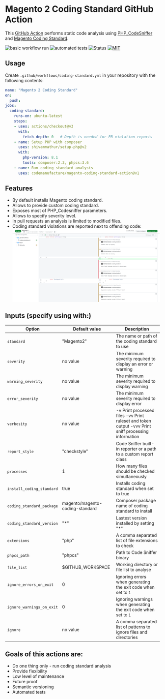 # Magento 2 Coding Standard GitHub Action

This [GitHub Action](https://github.com/actions) performs static code analysis using [PHP_CodeSniffer](https://github.com/squizlabs/PHP_CodeSniffer) and [Magento Coding Standard](https://github.com/magento/magento-coding-standard).

![basic workflow run](https://github.com/codemanufacture/magento-coding-standard-action/actions/workflows/basic-workflow-test.yml/badge.svg)
![automated tests](https://github.com/codemanufacture/magento-coding-standard-action/actions/workflows/test.yml/badge.svg)
![Status](https://img.shields.io/badge/status-maintained-brightgreen)
[![MIT](https://img.shields.io/badge/license-MIT-green.svg)](./LICENSE)

## Usage

Create `.github/workflows/coding-standard.yml` in your repository with the following contents:

```yaml
name: "Magento 2 Coding Standard"
on:
  push:
jobs:
  coding-standard:
    runs-on: ubuntu-latest
    steps:
    - uses: actions/checkout@v3
      with:
        fetch-depth: 0   # Depth is needed for PR violation reports
    - name: Setup PHP with composer
      uses: shivammathur/setup-php@v2
      with:
        php-version: 8.1
        tools: composer:2.3, phpcs:3.6
    - name: Run coding standard analysis
      uses: codemanufacture/magento-coding-standard-action@v1
```

## Features

* By default installs Magento coding standard.
* Allows to provide custom coding standard.
* Exposes most of PHP_Codesniffer parameters.
* Allows to specify severity level.
* In pull requests an analysis is limited to modified files.
* Coding standard violations are reported next to offending code:
![Screenshot](./assets/pr-matchers.png "Pull request matchers")

## Inputs (specify using with:)

| Option                    | Default value                   | Description                                                                                          |
|---------------------------|---------------------------------|------------------------------------------------------------------------------------------------------|
| `standard`                | "Magento2"                      | The name or path of the coding standard to use                                                       |
| `severity`                | no value                        | The minimum severity required to display an error or warning                                         |
| `warning_severity`        | no value                        | The minimum severity required to display warning                                                     |
| `error_severity`          | no value                        | The minimum severity required to display error                                                       |
| `verbosity`               | no value                        | -v Print processed files -vv Print ruleset and token output -vvv  Print sniff processing information |
| `report_style`            | "checkstyle"                    | Code Sniffer built-in reporter or a path to a custom report class                                    |
| `processes`               | 1                               | How many files should be checked simultaneously                                                      |
| `install_coding_standard` | true                            | Installs coding standard when set to true                                                            |
| `coding_standard_package` | magento/magento-coding-standard | Composer package name of coding standard to install                                                  |
| `coding_standard_version` | "*"                             | Lastest version installed by setting "*"                                                             |
| `extensions`              | "php"                           | A comma separated list of file extensions to check                                                   |
| `phpcs_path`              | "phpcs"                         | Path to Code Sniffer binary                                                                          |
| `file_list`               | $GITHUB_WORKSPACE               | Working directory or file list to analyse                                                            |
| `ignore_errors_on_exit`   | 0                               | Ignoring errors when generating the exit code when set to `1`                                        |
| `ignore_warnings_on_exit` | 0                               | Ignoring warnings when generating the exit code when set to `1`                                      |
| `ignore`                  | no value                        | A comma separated list of patterns to ignore files and directories                                   |

## Goals of this actions are:

* Do one thing only - run coding standard analysis
* Provide flexibility
* Low level of maintenance
* Future proof
* Semantic versioning
* Automated tests
